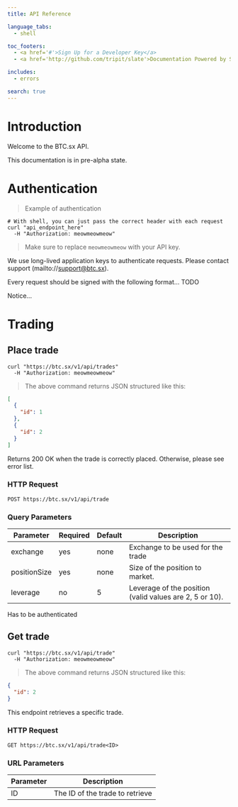 ```yaml
---
title: API Reference

language_tabs:
  - shell

toc_footers:
  - <a href='#'>Sign Up for a Developer Key</a>
  - <a href='http://github.com/tripit/slate'>Documentation Powered by Slate</a>

includes:
  - errors

search: true
---
```


# Introduction

Welcome to the BTC.sx API.

This documentation is in pre-alpha state.

# Authentication

> Example of authentication

```shell
# With shell, you can just pass the correct header with each request
curl "api_endpoint_here"
  -H "Authorization: meowmeowmeow"
```

> Make sure to replace `meowmeowmeow` with your API key.

We use long-lived application keys to authenticate requests. Please contact support (mailto://support@btc.sx).

Every request should be signed with the following format... TODO

<aside class="notice">
Notice...
</aside>

# Trading

## Place trade

```shell
curl "https://btc.sx/v1/api/trades"
  -H "Authorization: meowmeowmeow"
```

> The above command returns JSON structured like this:

```json
[
  {
    "id": 1
  },
  {
    "id": 2
  }
]
```

Returns 200 OK when the trade is correctly placed. Otherwise, please see error list.

### HTTP Request

`POST https://btc.sx/v1/api/trade`

### Query Parameters

Parameter | Required | Default | Description
--------- | ------- | ----------- | ----------------
exchange | yes | none | Exchange to be used for the trade
positionSize | yes | none | Size of the position to market.
leverage | no | 5 | Leverage of the position (valid values are 2, 5 or 10).

<aside class="success">
Has to be authenticated
</aside>

## Get trade

```shell
curl "https://btc.sx/v1/api/trade"
  -H "Authorization: meowmeowmeow"
```

> The above command returns JSON structured like this:

```json
{
  "id": 2
}
```

This endpoint retrieves a specific trade.

### HTTP Request

`GET https://btc.sx/v1/api/trade<ID>`

### URL Parameters

Parameter | Description
--------- | -----------
ID | The ID of the trade to retrieve

